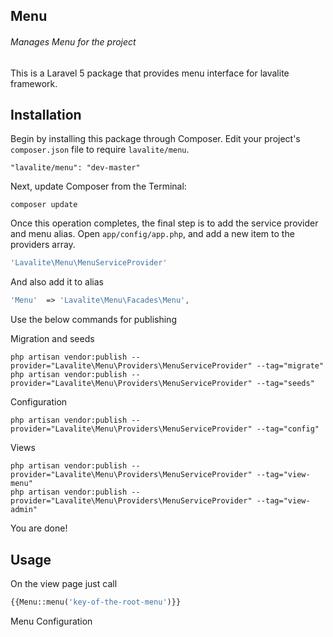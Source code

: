 ## Menu
###### Manages Menu for the project
This is a Laravel 5 package that provides menu interface for lavalite framework.

## Installation

Begin by installing this package through Composer. Edit your project's `composer.json` file to require `lavalite/menu`.

    "lavalite/menu": "dev-master"

Next, update Composer from the Terminal:

    composer update

Once this operation completes, the final step is to add the service provider and menu alias. Open `app/config/app.php`, and add a new item to the providers array.

```php
'Lavalite\Menu\MenuServiceProvider'
```

And also add it to alias

```php
'Menu'  => 'Lavalite\Menu\Facades\Menu',
```

Use the below commands for publishing

Migration and seeds

    php artisan vendor:publish --provider="Lavalite\Menu\Providers\MenuServiceProvider" --tag="migrate"
    php artisan vendor:publish --provider="Lavalite\Menu\Providers\MenuServiceProvider" --tag="seeds"

Configuration

    php artisan vendor:publish --provider="Lavalite\Menu\Providers\MenuServiceProvider" --tag="config"
    
Views

    php artisan vendor:publish --provider="Lavalite\Menu\Providers\MenuServiceProvider" --tag="view-menu"
    php artisan vendor:publish --provider="Lavalite\Menu\Providers\MenuServiceProvider" --tag="view-admin"

    
You are done!

## Usage

On the view page just call
```php
{{Menu::menu('key-of-the-root-menu')}}
```

Menu Configuration
